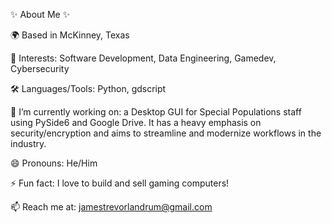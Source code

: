 ✨ About Me ✨

🌍 Based in McKinney, Texas

🎯 Interests: Software Development, Data Engineering, Gamedev, Cybersecurity

🛠️ Languages/Tools: Python, gdscript


🔭 I’m currently working on: a Desktop GUI for Special Populations staff using PySide6 and Google Drive. It has a heavy emphasis on security/encryption and aims to streamline and modernize workflows in the industry.

😄 Pronouns: He/Him

⚡ Fun fact: I love to build and sell gaming computers!

📫 Reach me at: jamestrevorlandrum@gmail.com

<!--
**Borping/Borping** is a ✨ _special_ ✨ repository because its `README.md` (this file) appears on your GitHub profile.

Here are some ideas to get you started:

- 🌱 I’m currently learning ...
- 👯 I’m looking to collaborate on ...
- 🤔 I’m looking for help with ...
- 💬 Ask me about ...
- 📫 How to reach me: ...
-->
